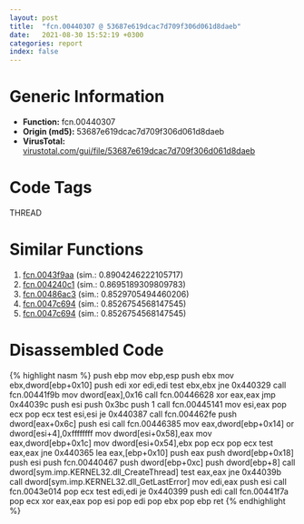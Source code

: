 ```yaml
---
layout: post
title:  "fcn.00440307 @ 53687e619dcac7d709f306d061d8daeb"
date:   2021-08-30 15:52:19 +0300
categories: report
index: false
---
```


# Generic Information
- **Function:** fcn.00440307
- **Origin (md5):** 53687e619dcac7d709f306d061d8daeb
- **VirusTotal:** [virustotal.com/gui/file/53687e619dcac7d709f306d061d8daeb][virustotal_ref]

# Code Tags
<span class="tag" id="THREAD">THREAD</span>


# Similar Functions

1. [fcn.0043f9aa][similar_1_ref] (sim.: 0.8904246222105717)
2. [fcn.004240c1][similar_2_ref] (sim.: 0.8695189309809783)
3. [fcn.00486ac3][similar_3_ref] (sim.: 0.8529705494460206)
4. [fcn.0047c694][similar_4_ref] (sim.: 0.8526754568147545)
5. [fcn.0047c694][similar_5_ref] (sim.: 0.8526754568147545)


# Disassembled Code

{% highlight nasm %}
push ebp
mov ebp,esp
push ebx
mov ebx,dword[ebp+0x10]
push edi
xor edi,edi
test ebx,ebx
jne 0x440329
call fcn.00441f9b
mov dword[eax],0x16
call fcn.00446628
xor eax,eax
jmp 0x44039c
push esi
push 0x3bc
push 1
call fcn.00445141
mov esi,eax
pop ecx
pop ecx
test esi,esi
je 0x440387
call fcn.004462fe
push dword[eax+0x6c]
push esi
call fcn.00446385
mov eax,dword[ebp+0x14]
or dword[esi+4],0xffffffff
mov dword[esi+0x58],eax
mov eax,dword[ebp+0x1c]
mov dword[esi+0x54],ebx
pop ecx
pop ecx
test eax,eax
jne 0x440365
lea eax,[ebp+0x10]
push eax
push dword[ebp+0x18]
push esi
push fcn.00440467
push dword[ebp+0xc]
push dword[ebp+8]
call dword[sym.imp.KERNEL32.dll_CreateThread]
test eax,eax
jne 0x44039b
call dword[sym.imp.KERNEL32.dll_GetLastError]
mov edi,eax
push esi
call fcn.0043e014
pop ecx
test edi,edi
je 0x440399
push edi
call fcn.00441f7a
pop ecx
xor eax,eax
pop esi
pop edi
pop ebx
pop ebp
ret 
{% endhighlight %}


[similar_1_ref]: /report/fcn.0043f9aa@418e0921f3a9bd4f5bc0dcc59623b5a1
[similar_2_ref]: /report/fcn.004240c1@d96761eb00d2d97e2b6f5ffffed0b46a
[similar_3_ref]: /report/fcn.00486ac3@ca482108b30ec675315f128a8f4fc7af
[similar_4_ref]: /report/fcn.0047c694@152885a790b99953ce23874f0947b7bd
[similar_5_ref]: /report/fcn.0047c694@fb9b7d22bc1c143ac66b0575cbdd088d
[virustotal_ref]: https://www.virustotal.com/gui/file/53687e619dcac7d709f306d061d8daeb